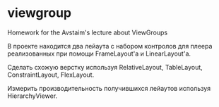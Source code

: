# viewgroup
Homework for the Avstaim's lecture about ViewGroups

В проекте находится два лейаута с набором контролов для плеера реализованных при помощи FrameLayout'a и LinearLayout'a.

Сделать схожую верстку используя RelativeLayout, TableLayout, ConstraintLayout, FlexLayout.

Измерить производительность получившихся лейаутов используя HierarchyViewer.
